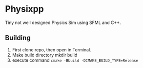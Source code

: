 # Physixpp
Tiny not well designed Physics Sim using SFML and C++.
## Building
1. First clone repo, then open in Terminal. 
2. Make build directory mkdir build
3. execute command 
`cmake -Bbuild -DCMAKE_BUILD_TYPE=Release`
